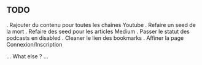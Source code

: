 ## TODO ##

. Rajouter du contenu pour toutes les chaînes Youtube
. Refaire un seed de la mort
. Refaire des seed pour les articles Medium 
. Passer le statut des podcasts en disabled
. Cleaner le lien des bookmarks
. Affiner la page Connexion/Inscription


... 
What else ?
...